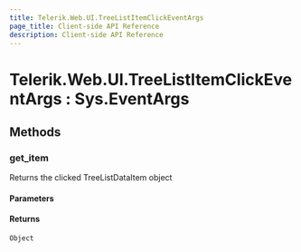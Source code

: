 ```yaml
---
title: Telerik.Web.UI.TreeListItemClickEventArgs
page_title: Client-side API Reference
description: Client-side API Reference
---
```


# Telerik.Web.UI.TreeListItemClickEventArgs : Sys.EventArgs

## Methods

### get_item

Returns the clicked TreeListDataItem object

#### Parameters

#### Returns

`Object`
